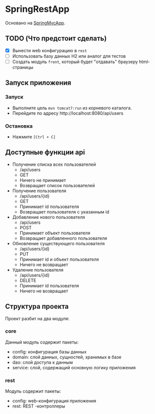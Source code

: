 # SpringRestApp

Основано на [SpringMvcApp](https://github.com/kolya-t/SpringMvcApp).

## TODO (Что предстоит сделать)

- [x] Вынести web конфигурацию в `rest`
- [ ] Использовать базу данных H2 или аналог для тестов
- [ ] Создать модуль `front`, который будет "отдавать" браузеру html-страницы

## Запуск приложения

### Запуск
- Выполните цель `mvn tomcat7:run` из корневого каталога.
- Перейдите по адресу http://localhost:8080/api/users
### Остановка
- Нажмите `[Ctrl + C]`

## Доступные функции api
- Получение списка всех пользователей
    - /api/users
    - GET
    - Ничего не принимает
    - Возвращает список пользователей
- Получение пользователя
    - /api/users/{id}
    - GET
    - Принимает id пользователя
    - Возвращает пользователя с указанным id
- Добавление нового пользователя
    - /api/users
    - POST
    - Принимает объект пользователя
    - Возвращает добавленного пользователя
- Обновление существующего пользователя
    - /api/users/{id}
    - PUT
    - Принимает id и объект пользователя
    - Ничего не возвращает
- Удаление пользователя
    - /api/users/{id}
    - DELETE
    - Принимает id пользователя
    - Ничего не возвращает

## Структура проекта

Проект разбит на два модуля:

### core
Данный модуль содержит пакеты:
- config: конфигурация базы данных
- domain: слой данных, сущностей, хранимых в базе
- dao: слой доступа к данным
- service: слой, содержащий основную логику приложения

### rest
Модуль содержит пакеты:
- config: web-конфигурация приложения
- rest: REST -контроллеры
